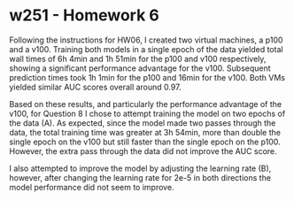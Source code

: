 # w251 - Homework 6

Following the instructions for HW06, I created two virtual machines, a p100 and a v100. Training both models in a single epoch of the data yielded total wall times of 6h 4min and 1h 51min for the p100 and v100 respectively, showing a significant performance advantage for the v100. Subsequent prediction times took 1h 1min for the p100 and 16min for the v100. Both VMs yielded similar AUC scores overall around 0.97.

Based on these results, and particularly the performance advantage of the v100, for Question 8 I chose to attempt training the model on two epochs of the data (A). As expected, since the model made two passes through the data, the total training time was greater at 3h 54min, more than double the single epoch on the v100 but still faster than the single epoch on the p100. However, the extra pass through the data did not improve the AUC score.

I also attempted to improve the model by adjusting the learning rate (B), however, after changing the learning rate for 2e-5 in both directions the model performance did not seem to improve.

